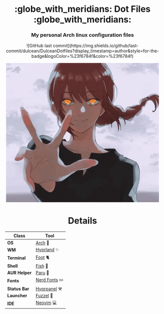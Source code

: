 <div align="center">
    <h1>:globe_with_meridians: Dot Files  :globe_with_meridians:</h1>
    <h3>My personal Arch linux configuration files </h3>
</div>

<div align="center">
![GitHub last commit](https://img.shields.io/github/last-commit/dulcean/DulceanDotfiles?display_timestamp=author&style=for-the-badge&logoColor=%23f6784f&color=%23f6784f)

</div>

<div align="center">

![](https://github.com/dulcean/DulceanDotfiles/raw/main/gifs/makima.gif)
</div>

<div align="center">

# Details

| **Class**          | **Tool**                                                                                 |
|---------------------|------------------------------------------------------------------------------------------|
| **OS**             | [Arch](https://archlinux.org/) 🍣                                                       |
| **WM**             | [Hyprland](https://hyprland.org/) ✨                                                    |
| **Terminal**       | [Foot](https://codeberg.org/dnkl/foot) 🐈                                               |
| **Shell**          | [Fish](https://fishshell.com/) 🌌                                                      |
| **AUR Helper**     | [Paru](https://github.com/morganamilo/paru) 🍦                                          |
| **Fonts**          | [Nerd Fonts](https://www.nerdfonts.com/) ✏️                                             |
| **Status Bar**     | [Hyprpanel](https://hyprpanel.com/) ⚒️                                                  |
| **Launcher**       | [Fuzzel](https://codeberg.org/dnkl/fuzzel) 🚀                                           |
| **IDE**            | [Neovim](https://neovim.io/) 💻                                                        |

</div>


